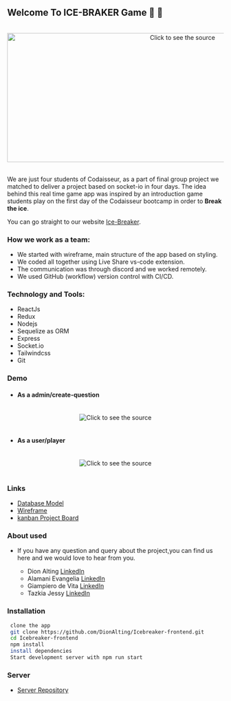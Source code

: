 ## Welcome To ICE-BRAKER Game 🥶 🔨

<div align="center">
	<br>
	<!-- <a href="https://res.cloudinary.com/jessy/image/upload/v1619180195/ice-breaker-image_riyjk5.jpg"> -->
		<img src="https://res.cloudinary.com/jessy/image/upload/v1619180195/ice-breaker-image_riyjk5.jpg" width="800" height="300" alt="Click to see the source">
	</a>
	<br>
</div>

<br/>

We are just four students of Codaisseur, as a part of final group project we matched to deliver a project based on socket-io in four days. The idea behind this real time game app was inspired by an introduction game students play on the first day of the Codaisseur bootcamp in order to **Break the ice**.

You can go straight to our website [Ice-Breaker](https://ice-breaker.netlify.app/).

### How we work as a team:

- We started with wireframe, main structure of the app based on styling.
- We coded all together using Live Share vs-code extension.
- The communication was through discord and we worked remotely.
- We used GitHub (workflow) version control with CI/CD.

### Technology and Tools:

- ReactJs
- Redux
- Nodejs
- Sequelize as ORM
- Express
- Socket.io
- Tailwindcss
- Git

### Demo

- #### As a admin/create-question

<div align="center">
	<br>
		<img src="https://res.cloudinary.com/jessy/image/upload/v1619205204/Peek_2021-04-23_20-54_uxfcxb.gif"  alt="Click to see the source">
	</a>
	<br>
</div>

<br/>

- #### As a user/player

<div align="center">
	<br>
		<img src="https://res.cloudinary.com/jessy/image/upload/v1619204800/Peek_2021-04-23_21-03_dt7twd.gif"  alt="Click to see the source">
	</a>
	<br>
</div>

<br/>

### Links

- [Database Model](https://res.cloudinary.com/jessy/image/upload/v1619177621/ice-breaker-modeldb_uefg3y.png)
- [Wireframe](https://res.cloudinary.com/jessy/image/upload/v1619177621/icee-breaker-wireframe_erf3st.png)
- [kanban Project Board](https://github.com/DionAlting/Icebreaker-frontend/projects/1)

### About used

- If you have any question and query about the project,you can find us here and we would love to hear from you.

  - Dion Alting [LinkedIn](https://www.linkedin.com/in/dion-alting/)
  - Alamani Evangelia [LinkedIn](https://www.linkedin.com/in/evangelia-alamani-487647137/)
  - Giampiero de Vita [LinkedIn](https://www.linkedin.com/in/giampierodevita/)
  - Tazkia Jessy [LinkedIn](https://www.linkedin.com/in/tazkia-jessy-123256108/)

### Installation

```bash
 clone the app
 git clone https://github.com/DionAlting/Icebreaker-frontend.git
 cd Icebreaker-frontend
 npm install
 install dependencies
 Start development server with npm run start
```

### Server

- [Server Repository](https://github.com/DionAlting/Icebreaker-backend)
